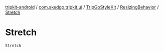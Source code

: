 [tripkit-android](../../../index.md) / [com.skedgo.tripkit.ui](../../index.md) / [TripGoStyleKit](../index.md) / [ResizingBehavior](index.md) / [Stretch](./-stretch.md)

# Stretch

`Stretch`